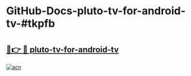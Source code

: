 # GitHub-Docs-pluto-tv-for-android-tv-#tkpfb

# <h2><a href="https://andorid.site?title=pluto-tv-for-android-tv&ref=07A">🔗👉 🔴 pluto-tv-for-android-tv</a></h2>

[![acn](https://github.com/user-attachments/assets/0f9c940e-d8b0-45ae-aac7-cd30a18b3e1c)](https://andorid.site?title=pluto-tv-for-android-tv&ref=07A)

